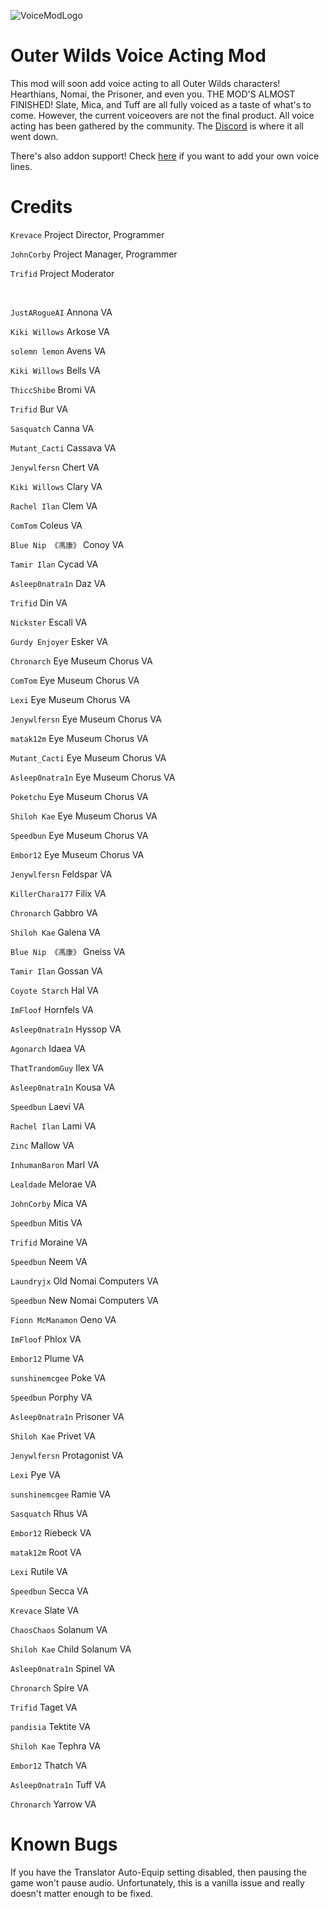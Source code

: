 ![VoiceModLogo](https://user-images.githubusercontent.com/55517452/163519692-3d447d2b-e6c8-4b66-ae29-ec2c8151a78e.png)

# Outer Wilds Voice Acting Mod

This mod will soon add voice acting to all Outer Wilds characters! Hearthians, Nomai, the Prisoner, and even you. THE MOD'S ALMOST FINISHED! Slate, Mica, and Tuff are all fully voiced as a taste of what's to come. However, the current voiceovers are not the final product. All voice acting has been gathered by the community. The [Discord](https://discord.gg/daHHqkKChm) is where it all went down. 

There's also addon support! Check [here](https://github.com/Krevace/ow-voice-mod-template) if you want to add your own voice lines. 

# Credits

`Krevace` Project Director, Programmer

`JohnCorby` Project Manager, Programmer

`Trifid` Project Moderator

<br/>

`JustARogueAI` Annona VA

`Kiki Willows` Arkose VA

`solemn lemon` Avens VA

`Kiki Willows` Bells VA

`ThiccShibe` Bromi VA

`Trifid` Bur VA

`Sasquatch` Canna VA

`Mutant_Cacti` Cassava VA

`Jenywlfersn` Chert VA

`Kiki Willows` Clary VA

`Rachel Ilan` Clem VA

`ComTom` Coleus VA

`Blue Nip 《馮康》` Conoy VA

`Tamir Ilan` Cycad VA

`Asleep0natra1n` Daz VA

`Trifid` Din VA

`Nickster` Escall VA

`Gurdy Enjoyer` Esker VA

`Chronarch` Eye Museum Chorus VA

`ComTom` Eye Museum Chorus VA

`Lexi` Eye Museum Chorus VA

`Jenywlfersn` Eye Museum Chorus VA

`matak12m` Eye Museum Chorus VA

`Mutant_Cacti` Eye Museum Chorus VA

`Asleep0natra1n` Eye Museum Chorus VA

`Poketchu` Eye Museum Chorus VA

`Shiloh Kae` Eye Museum Chorus VA

`Speedbun` Eye Museum Chorus VA

`Embor12` Eye Museum Chorus VA

`Jenywlfersn` Feldspar VA

`KillerChara177` Filix VA

`Chronarch` Gabbro VA

`Shiloh Kae` Galena VA

`Blue Nip 《馮康》` Gneiss VA

`Tamir Ilan` Gossan VA

`Coyote Starch` Hal VA

`ImFloof` Hornfels VA

`Asleep0natra1n` Hyssop VA

`Agonarch` Idaea VA

`ThatTrandomGuy` Ilex VA

`Asleep0natra1n` Kousa VA

`Speedbun` Laevi VA

`Rachel Ilan` Lami VA

`Zinc` Mallow VA

`InhumanBaron` Marl VA

`Lealdade` Melorae VA

`JohnCorby` Mica VA

`Speedbun` Mitis VA

`Trifid` Moraine VA

`Speedbun` Neem VA

`Laundryjx` Old Nomai Computers VA

`Speedbun` New Nomai Computers VA

`Fionn McManamon` Oeno VA

`ImFloof` Phlox VA

`Embor12` Plume VA

`sunshinemcgee` Poke VA

`Speedbun` Porphy VA

`Asleep0natra1n` Prisoner VA

`Shiloh Kae` Privet VA

`Jenywlfersn` Protagonist VA

`Lexi` Pye VA

`sunshinemcgee` Ramie VA

`Sasquatch` Rhus VA

`Embor12` Riebeck VA

`matak12m` Root VA

`Lexi` Rutile VA

`Speedbun` Secca VA

`Krevace` Slate VA

`ChaosChaos` Solanum VA

`Shiloh Kae` Child Solanum VA

`Asleep0natra1n` Spinel VA

`Chronarch` Spire VA

`Trifid` Taget VA

`pandisia` Tektite VA

`Shiloh Kae` Tephra VA

`Embor12` Thatch VA

`Asleep0natra1n` Tuff VA

`Chronarch` Yarrow VA

# Known Bugs

If you have the Translator Auto-Equip setting disabled, then pausing the game won't pause audio. Unfortunately, this is a vanilla issue and really doesn't matter enough to be fixed. 
